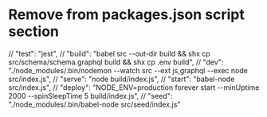 # Remove from packages.json script section

  // "test": "jest",
  // "build": "babel src --out-dir build && shx cp src/schema/schema.graphql build && shx cp .env build",
  // "dev": "./node_modules/.bin/nodemon --watch src --ext js,graphql --exec node  src/index.js",
  // "serve": "node build/index.js",
  // "start": "babel-node src/index.js",
  // "deploy": "NODE_ENV=production forever start --minUptime 2000 --spinSleepTime 5 build/index.js",
  // "seed": "./node_modules/.bin/babel-node src/seed/index.js"